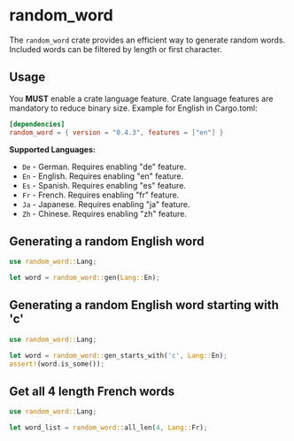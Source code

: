 # random_word

The `random_word` crate provides an efficient way to generate
random words. Included words can be filtered by length or
first character.

## Usage
You **MUST** enable a crate language feature.
Crate language features are mandatory to reduce binary size.
Example for English in Cargo.toml:
```toml
[dependencies]
random_word = { version = "0.4.3", features = ["en"] }
```

**Supported Languages:**
* `De` - German. Requires enabling "de" feature.
* `En` - English. Requires enabling "en" feature.
* `Es` - Spanish. Requires enabling "es" feature.
* `Fr` - French. Requires enabling "fr" feature.
* `Ja` - Japanese. Requires enabling "ja" feature.
* `Zh` - Chinese. Requires enabling "zh" feature.

## Generating a random English word

```rust
use random_word::Lang;

let word = random_word::gen(Lang::En);
```

## Generating a random English word starting with 'c'

```rust
use random_word::Lang;

let word = random_word::gen_starts_with('c', Lang::En);
assert!(word.is_some());
```

## Get all 4 length French words

```rust
use random_word::Lang;

let word_list = random_word::all_len(4, Lang::Fr);
```